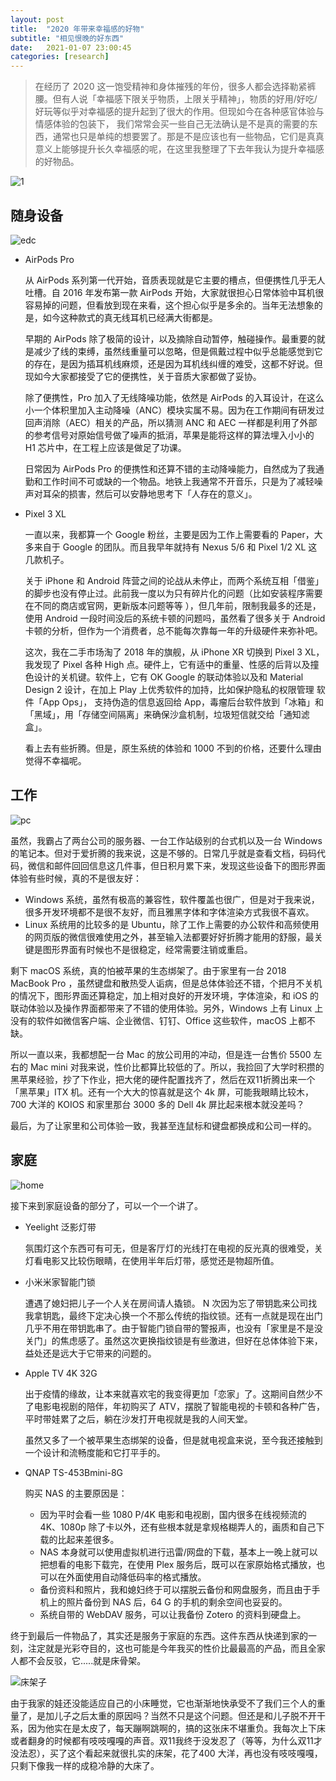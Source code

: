 ```yaml
---
layout: post
title:  "2020 年带来幸福感的好物"
subtitle: "相见恨晚的好东西"
date:   2021-01-07 23:00:45
categories: [research]
---
```



> 在经历了 2020 这一饱受精神和身体摧残的年份，很多人都会选择勒紧裤腰。但有人说「幸福感下限关乎物质，上限关乎精神」，物质的好用/好吃/好玩等似乎对幸福感的提升起到了很大的作用。但现如今在各种感官体验与情感体验的包装下， 我们常常会买一些自己无法确认是不是真的需要的东西，通常也只是单纯的想要罢了。那是不是应该也有一些物品，它们是真真意义上能够提升长久幸福感的呢，在这里我整理了下去年我认为提升幸福感的好物品。

![1](https://i.imgur.com/gpEjQHX.jpg)

## 随身设备

![edc](https://i.imgur.com/llY9tKm.jpg)

- AirPods Pro

  从 AirPods 系列第一代开始，音质表现就是它主要的槽点，但便携性几乎无人吐槽。自 2016 年发布第一款 AirPods 开始，大家就很担心日常体验中耳机很容易掉的问题，但看放到现在来看，这个担心似乎是多余的。当年无法想象的是，如今这种款式的真无线耳机已经满大街都是。

  早期的 AirPods 除了极简的设计，以及摘除自动暂停，触碰操作。最重要的就是减少了线的束缚，虽然线重量可以忽略，但是佩戴过程中似乎总能感觉到它的存在，是因为插耳机线麻烦，还是因为耳机线纠缠的难受，这都不好说。但现如今大家都接受了它的便携性，关于音质大家都做了妥协。

  除了便携性，Pro 加入了无线降噪功能，依然是 AirPods 的入耳设计，在这么小一个体积里加入主动降噪（ANC）模块实属不易。因为在工作期间有研发过回声消除（AEC）相关的产品，所以猜测 ANC 和 AEC 一样都是利用了外部的参考信号对原始信号做了噪声的抵消，苹果是能将这样的算法埋入小小的 H1 芯片中，在工程上应该是做足了功课。

  日常因为 AirPods Pro 的便携性和还算不错的主动降噪能力，自然成为了我通勤和工作时间不可或缺的一个物品。地铁上我通常不开音乐，只是为了减轻噪声对耳朵的损害，然后可以安静地思考下「人存在的意义」。

- Pixel 3 XL

  一直以来，我都算一个 Google 粉丝，主要是因为工作上需要看的 Paper，大多来自于 Google 的团队。而且我早年就持有 Nexus 5/6 和 Pixel 1/2 XL 这几款机子。
  
  关于 iPhone 和 Android 阵营之间的论战从未停止，而两个系统互相「借鉴」的脚步也没有停止过。此前我一度以为只有碎片化的问题（比如安装程序需要在不同的商店或官网，更新版本问题等等 ），但几年前，限制我最多的还是，使用 Android 一段时间没后的系统卡顿的问题吗，虽然看了很多关于 Android 卡顿的分析，但作为一个消费者，总不能每次靠每一年的升级硬件来弥补吧。
  
  这次，我在二手市场淘了 2018 年的旗舰，从 iPhone XR 切换到 Pixel 3 XL，我发现了 Pixel 各种 High 点。硬件上，它有适中的重量、性感的后背以及撞色设计的关机键。软件上，它有 OK Google 的联动体验以及和 Material Design 2 设计，在加上 Play 上优秀软件的加持，比如保护隐私的权限管理 软件「App Ops」， 支持伪造的信息返回给 App，毒瘤后台软件放到「冰箱」和「黑域」，用「存储空间隔离」来确保沙盒机制，垃圾短信就交给「通知滤盒」。
  
  看上去有些折腾。但是，原生系统的体验和 1000 不到的价格，还要什么理由觉得不幸福呢。

## 工作

![pc](https://i.imgur.com/yyeUGvj.jpg)

虽然，我霸占了两台公司的服务器、一台工作站级别的台式机以及一台 Windows 的笔记本。但对于爱折腾的我来说，这是不够的。日常几乎就是查看文档，码码代码，微信和邮件回回信息这几件事，但日积月累下来，发现这些设备下的图形界面体验有些时候，真的不是很友好：

- Windows 系统，虽然有极高的兼容性，软件覆盖也很广，但是对于我来说，很多开发环境都不是很不友好，而且雅黑字体和字体渲染方式我很不喜欢。
- Linux 系统用的比较多的是 Ubuntu，除了工作上需要的办公软件和高频使用的网页版的微信很难使用之外，甚至输入法都要好好折腾才能用的舒服，最关键是图形界面有时候也不是很稳定，经常需要注销或重启。

剩下 macOS 系统，真的怕被苹果的生态绑架了。由于家里有一台 2018 MacBook Pro ，虽然键盘和散热受人诟病，但是总体体验还不错，个把月不关机的情况下，图形界面还算稳定，加上相对良好的开发环境，字体渲染，和 iOS 的联动体验以及操作界面都带来了不错的使用体验。另外，Windows 上有 Linux 上没有的软件如微信客户端、企业微信、钉钉、Office 这些软件，macOS 上都不缺。

所以一直以来，我都想配一台 Mac 的放公司用的冲动，但是连一台售价 5500 左右的 Mac mini 对我来说，性价比都算比较低的了。所以，我捡回了大学时积攒的黑苹果经验，抄了下作业，把大佬的硬件配置找齐了，然后在双11折腾出来一个 「黑苹果」ITX 机。还有一个大大的惊喜就是这个 4k 屏，可能我眼睛比较木， 700 大洋的 KOIOS 和家里那台 3000 多的 Dell 4k 屏比起来根本就没差吗？

最后，为了让家里和公司体验一致，我甚至连鼠标和键盘都换成和公司一样的。

## 家庭

![home](https://i.imgur.com/sgxCUSL.jpg)

接下来到家庭设备的部分了，可以一个一个讲了。

- Yeelight 泛影灯带

  氛围灯这个东西可有可无，但是客厅灯的光线打在电视的反光真的很难受，关灯看电影又比较伤眼睛，在使用半年后灯带，感觉还是物超所值。

- 小米米家智能门锁

  遭遇了媳妇把儿子一个人关在房间请人撬锁。 N 次因为忘了带钥匙来公司找我拿钥匙，最终下定决心换一个不那么传统的指纹锁。还有一点就是现在出门几乎不用在带钥匙串了。由于智能门锁自带的警报声，也没有「家里是不是没关门」的焦虑感了。虽然这次更换指纹锁是有些激进，但好在总体体验下来，益处还是远大于它带来的问题的。

- Apple TV 4K 32G

  出于疫情的缘故，让本来就喜欢宅的我变得更加「恋家」了。这期间自然少不了电影电视剧的陪伴，年初购买了 ATV，摆脱了智能电视的卡顿和各种广告，平时带娃累了之后，躺在沙发打开电视就是我的人间天堂。

  虽然又多了一个被苹果生态绑架的设备，但是就电视盒来说，至今我还接触到一个设计和流畅度能和它打平手的。

- QNAP TS-453Bmini-8G

  购买 NAS 的主要原因是：

  - 因为平时会看一些 1080 P/4K 电影和电视剧，国内很多在线视频流的 4K、1080p 除了卡以外，还有些根本就是拿规格糊弄人的，画质和自己下载的比起来差很多。
  - NAS 本身就可以使用虚拟机进行迅雷/网盘的下载，基本上一晚上就可以把想看的电影下载完，在使用 Plex 服务后，既可以在家原始格式播放，也可以在外面使用自动降低码率的格式播放。
  - 备份资料和照片，我和媳妇终于可以摆脱云备份和网盘服务，而且由于手机上的照片备份到 NAS 后，64 G 的手机的剩余空间也妥妥的。
  - 系统自带的 WebDAV 服务，可以让我备份 Zotero 的资料到硬盘上。

终于到最后一件物品了，其实还是服务于家庭的东西。这件东西从快递到家的一刻，注定就是光彩夺目的，这也可能是今年我买的性价比最最高的产品，而且全家人都不会反驳，它.....就是床骨架。

![床架子](https://i.imgur.com/fgNsXdo.jpg)

由于我家的娃还没能适应自己的小床睡觉，它也渐渐地快承受不了我们三个人的重量了，是加儿子之后太重的原因吗？当然不只是这个问题。但还是和儿子脱不开干系，因为他实在是太皮了，每天蹦啊跳啊的，搞的这张床不堪重负。我每次上下床或者翻身的时候都有吱吱嘎嘎的声音。双11我终于没发忍了（等等，为什么双11才没法忍），买了这个看起来就很扎实的床架，花了400 大洋，再也没有吱吱嘎嘎，只剩下像我一样的成稳冷静的大床了。

